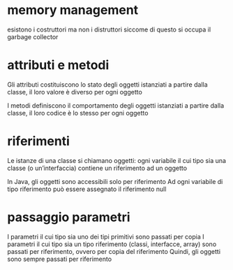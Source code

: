 
# memory management
esistono i costruttori ma non i distruttori siccome di questo si occupa il garbage collector

# attributi e metodi
Gli attributi costituiscono lo stato degli oggetti istanziati a partire dalla classe, il loro valore è diverso per ogni oggetto

I metodi definiscono il comportamento degli oggetti istanziati a partire dalla classe, il loro codice è lo stesso per ogni oggetto

# riferimenti
Le istanze di una classe si chiamano oggetti: ogni variabile il cui tipo sia una classe (o un’interfaccia) contiene un riferimento ad un oggetto

In Java, gli oggetti sono accessibili solo per riferimento
Ad ogni variabile di tipo riferimento può essere assegnato
il riferimento null

# passaggio parametri

I parametri il cui tipo sia uno dei tipi primitivi sono passati per copia
I parametri il cui tipo sia un tipo riferimento (classi, interfacce, array) sono passati per riferimento, ovvero per copia del riferimento
Quindi, gli oggetti sono sempre passati per riferimento
